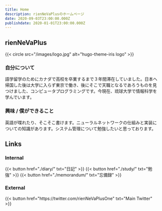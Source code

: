 ```yaml
---
title: Home
description: rienNeVaPlusのホームページ
date: 2020-09-03T23:00:00.000Z
publishdate: 2020-01-01T23:00:00.000Z
---
```


## rienNeVaPlus

{{< circle src="/images/logo.jpg" alt="hugo-theme-iris logo" >}}

### 自分について
語学留学のためにカナダで高校を卒業するまで３年間滞在していました。日本へ帰国した後は大学に入らず東京で働き、後にそこで天職となるであろうものを見つけました、コンピュータプログラミングです。今現在、琉球大学で情報科学を学んでいます。

### 興味 / 僕ができること
英語が喋れたり、そこそこ書けます。ニューラルネットワークの仕組みと実装についての知識があります。システム管理について勉強したいと思っております。

## Links

### Internal

<div class="buttons">
  {{< button href="./diary/" txt="日記" >}}
  {{< button href="./study/" txt="勉強" >}}
  {{< button href="./memorandum/" txt="忘備録" >}}
</div>

### External

<div class="buttons">
  {{< button href="https://twitter.com/rienNeVaPlusOne" txt="Main Twitter" >}}
</div>

<!-- Internal References -->
<!-- External References -->
